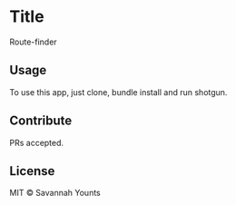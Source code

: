 # Title

Route-finder

## Usage

To use this app, just clone, bundle install and run shotgun.

## Contribute

PRs accepted.

## License

MIT © Savannah Younts
